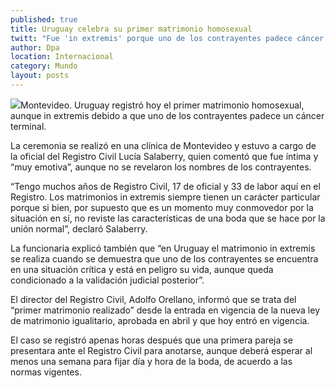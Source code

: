 ```yaml
---
published: true
title: Uruguay celebra su primer matrimonio homosexual
twitt: "Fue 'in extremis' porque uno de los contrayentes padece cáncer terminal. Hoy entró en vigencia la nueva ley de bodas igualitarias."
author: Dpa
location: Internacional
category: Mundo
layout: posts
---
```


![](http://i.imgur.com/tbriOanm.jpg)Montevideo. Uruguay registró hoy el primer matrimonio homosexual, aunque in extremis debido a que uno de los contrayentes padece un cáncer terminal.

La ceremonia se realizó en una clínica de Montevideo y estuvo a cargo de la oficial del Registro Civil Lucía Salaberry, quien comentó que fue íntima y “muy emotiva”, aunque no se revelaron los nombres de los contrayentes.

“Tengo muchos años de Registro Civil, 17 de oficial y 33 de labor aquí en el Registro. Los matrimonios in extremis siempre tienen un carácter particular porque si bien, por supuesto que es un momento muy conmovedor por la situación en sí, no reviste las características de una boda que se hace por la unión normal”, declaró Salaberry.

La funcionaria explicó también que “en Uruguay el matrimonio in extremis se realiza cuando se demuestra que uno de los contrayentes se encuentra en una situación crítica y está en peligro su vida, aunque queda condicionado a la validación judicial posterior”.

El director del Registro Civil, Adolfo Orellano, informó que se trata del “primer matrimonio realizado” desde la entrada en vigencia de la nueva ley de matrimonio igualitario, aprobada en abril y que hoy entró en vigencia.

El caso se registró apenas horas después que una primera pareja se presentara ante el Registro Civil para anotarse, aunque deberá esperar al menos una semana para fijar día y hora de la boda, de acuerdo a las normas vigentes.
